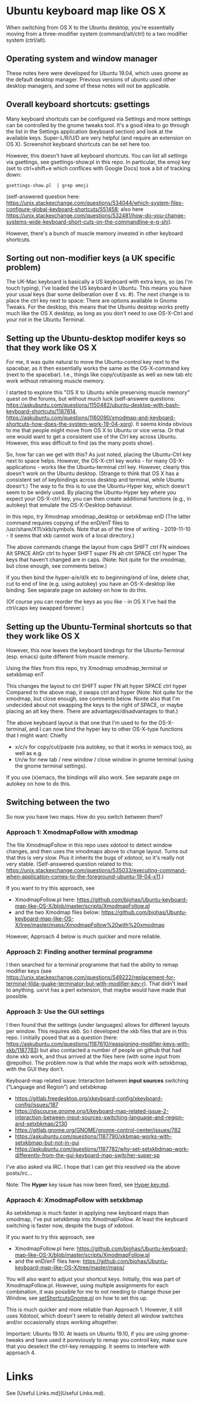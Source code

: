 # Ubuntu keyboard map like OS X

When switching from OS X to the Ubuntu desktop, you're essentially moving from a three-modifier system (command/alt/ctrl) to a two modifier system (ctrl/alt). 

## Operating system and window manager

These notes here were developed for Ubuntu 19.04, which uses gnome as the default desktop manager. Previous versions of ubuntu used other desktop managers, and some of these notes will not be applicable.

## Overall keyboard shortcuts: gsettings

Many keyboard shortcuts can be configured via Settings and more settings can be controlled by the gnome tweaks tool. It's a good idea to go through the list in the Settings application (keyboard section) and look at the available keys. Super-L/R/U/D are very helpful (and require an extension on OS X). Screenshot keyboard shortcuts can be set here too.

However, this doesn't have all keyboard shortcuts. You can list all settings via gsettings, see gsettings-show.pl in this repo. In particular, the emoji key (set to ctrl+shift+e which conflices with Google Docs) took a bit of tracking down: 

    gsettings-show.pl  | grep emoji

(self-answered question here: https://unix.stackexchange.com/questions/534044/which-system-files-configure-global-keyboard-shortcuts/551458; also here https://unix.stackexchange.com/questions/532481/how-do-you-change-systems-wide-keyboard-short-cuts-on-the-commandline-e-g-shi).

However, there's a bunch of muscle memory invested in other keyboard shortcuts.

## Sorting out non-modifier keys (a UK specific problem)

The UK-Mac keyboard is basically a US keyboard with extra keys, so (as I'm touch typing), I've loaded the US keyboard in Ubuntu. This means you have your usual keys (bar some deliberation over £ vs. #). The next change is to place the ctrl key next to space: There are options available in Gnome Tweaks. For the desktop, this means that the Ubuntu desktop works pretty much like the OS X desktop, as long as you don't need to use OS-X-Ctrl and your not in the Ubuntu Terminal.


## Setting up the Ubuntu-desktop modifer keys so that they work like OS X

For me, it was quite natural to move the Ubuntu-control key next to the spacebar, as it then essentially works the same as the OS-X-command key (next to the spacebar). I.e., things like copy/cut/paste as well as new tab etc work without retraining muscle memory.

I started to explore this "OS X to Ubuntu while preserving muscle memory" quest on the forums, but without much luck (self-answere questions: https://askubuntu.com/questions/1150482/ubuntu-desktop-with-bash-keyboard-shortcuts/1187814, https://askubuntu.com/questions/1160090/xmodmap-and-keyboard-shortcuts-how-does-the-system-work-19-04-xorg). It seems kinda obvious to me that people might move from OS X to Ubuntu or vice versa. Or that one would want to get a consistent use of the Ctrl key across Ubuntu. However, this was difficult to find (as the many posts show).

So, how far can we get with this? As just noted, placing the Ubuntu-Ctrl key next to space helps. However, the OS-X-ctrl key works - for many OS-X-applications - works like the Ubuntu-terminal ctrl key. However, clearly this doesn't work on the Ubuntu desktop. (Strange to think that OS X has a consistent set of keybindings across desktop and terminal, while Ubuntu doesn't.) The way to fix this is to use the Ubuntu-Hyper key, which doesn't seem to be widely used. By placing the Ubuntu-Hyper key where you expect your OS-X-ctrl key, you can then create additional functions (e.g., in autokey) that emulate the OS-X-Desktop behaviour.

In this repo, try
    Xmodmap xmodmap_desktop
or
    setxkbmap enD
(The latter command requires copying of the enD/enT files to /usr/share/X11/xkb/symbols. Note that as of the time of writing - 2019-11-10 - it seems that xkb cannot work of a local directory.)

The above commands change the layout from
    caps
    SHIFT
    ctrl FN windows Alt SPACE AltGr ctrl
to
    hyper
    SHIFT
    super FN alt ctrl SPACE ctrl hyper
The keys that haven't changed are in caps. (Note: Not quite for the xmodmap, but close enough, see comments below.) 
    
If you then bind the hyper-a/e/d/k etc to beginning/end of line, delete char, cut to end of line (e.g. using autokey) you have an OS-X-desktop like binding.  See separate page on autokey on how to do this.

(Of course you can reorder the keys as you like - in OS X I've had the ctrl/caps key swapped forever.)

## Setting up the Ubuntu-Terminal shortcuts so that they work like OS X

However, this now leaves the keyboard bindings for the Ubuntu-Terminal (esp. emacs) quite different from muscle memory.

Using the files from this repo, try
    Xmodmap xmodmap_terminal
or
    setxkbmap enT

This changes the layout to
    ctrl
    SHIFT
    super FN alt hyper SPACE ctrl hyper
Compared to the above map, it swaps ctrl and hyper (Note: Not quite for the xmodmap, but close enough, see comments below. Nonte also that I'm undecided about not swapping the keys to the right of SPACE, or maybe placing an alt key there. There are advantages/disadvantages to that.)

The above keyboard layout is that one that I'm used to for the OS-X-terminal, and I can now bind the hyper key to other OS-X-type functions that I might want: Chiefly 
 - x/c/v for copy/cut/paste (via autokey, so that it works in xemacs too), as well as e.g. 
 - t/n/w for new tab / new window / close window in gnome terminal (using the gnome terminal settings). 
 
 If you use (x)emacs, the bindings will also work. See separate page on autokey on how to do this.

## Switching between the two

So now you have two maps. How do you switch between them? 

### Approach 1: XmodmapFollow with xmodmap

The file XmodmapFollow in this repo uses xdotool to detect window changes, and then uses the xmodmaps above to change layout. Turns out that this is very slow. Plus it inherits the bugs of xdotool, so it's really not very stable. (Self-answered question related to this: https://unix.stackexchange.com/questions/535033/executing-command-when-application-comes-to-the-foreground-ubuntu-19-04-x11.)

If you want to try this approach, see 
 - XmodmapFollow.pl here: https://github.com/bjohas/Ubuntu-keyboard-map-like-OS-X/blob/master/scripts/XmodmapFollow.pl  
 - and the two Xmodmap files below: https://github.com/bjohas/Ubuntu-keyboard-map-like-OS-X/tree/master/maps/XmodmapFollow%20with%20xmodmap 
 
However, Approach 4 below is much quicker and more reliable.

### Approach 2: Finding another terminal programme 

I then searched for a terminal programme that had the ability to remap modifier keys (see https://unix.stackexchange.com/questions/549222/replacement-for-terminal-tilda-guake-terminator-but-with-modifier-key-r). That didn't lead to anything. uxrvt has a perl extension, that maybe would have made that possible.

### Approach 3: Use the GUI settings

I then found that the settings (under languages) allows for different layouts per window. This requires xkb. So I developed the xkb files that are in this repo. I initially posed that as a question (here: https://askubuntu.com/questions/1187610/reassigning-modifier-keys-with-xkb/1187783) but also contacted a number of people on github that had done xkb work, and thus arrived at the files here (with some input from @repolho). The problem now is that while the maps work with setxkbmap, with the GUI they don't. 

Keyboard-map related issue: Interaction between __input sources__ switching (“Language and Region”) and setxbkmap
 - https://gitlab.freedesktop.org/xkeyboard-config/xkeyboard-config/issues/187
 - https://discourse.gnome.org/t/keyboard-map-related-issue-2-interaction-between-input-sources-switching-language-and-region-and-setxbkmap/2130
 - https://gitlab.gnome.org/GNOME/gnome-control-center/issues/782
 - https://askubuntu.com/questions/1187790/xkbmap-works-with-setxkbmap-but-not-in-gui
 - https://askubuntu.com/questions/1187782/why-set-setxkbdmap-work-differently-from-the-gui-keyboard-map-switcher-super-sp

I've also asked via IRC. I hope that I can get this resolved via the above posts/irc... 

Note: The __Hyper__ key issue has now been fixed, see [Hyper key.md](Hyper%20key.md).

### Appraoch 4: XmodmapFollow with setxkbmap

As setxkbmap is much faster in applying new keyboard maps than xmodmap, I've put setxkbmap into XmodmapFollow. At least the keyboard switching is faster now, despite the bugs of xdotool.

If you want to try this approach, see 
 - XmodmapFollow.pl here: https://github.com/bjohas/Ubuntu-keyboard-map-like-OS-X/blob/master/scripts/XmodmapFollow.pl  
 - and the enD/enT files here: https://github.com/bjohas/Ubuntu-keyboard-map-like-OS-X/tree/master/maps/

You will also want to adjust your shortcut keys. Initially, this was part of XmodmapFollow.pl. However, using multiple assignments for each combination, it was possible for me to not needing to change those per Window, see [setShortcutsGnome.pl](setShortcutsGnome.pl) on how to set this up.

This is much quicker and more reliable than Approach 1. However, it still uses Xdotool, which doesn't seem to reliably detect all window switches and/or occasionally stops working altogether. 

Important: Ubuntu 19.10. At leasts on Ubuntu 19.10, if you are using gnome-tweaks and have used it poreviously to remap you controil key, make sure that you deselect the ctrl-key remapping. It seems to interfere with approach 4.

# Links
 
 See [Useful Links.md](Useful Links.md).
